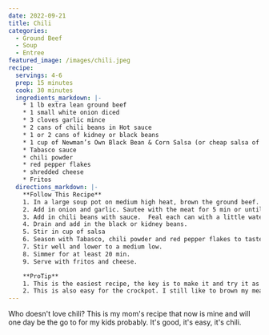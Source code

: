 ```yaml
---
date: 2022-09-21
title: Chili
categories:
  - Ground Beef
  - Soup
  - Entree
featured_image: /images/chili.jpeg
recipe:
  servings: 4-6
  prep: 15 minutes
  cook: 30 minutes
  ingredients_markdown: |-
    * 1 lb extra lean ground beef
    * 1 small white onion diced
    * 3 cloves garlic mince
    * 2 cans of chili beans in Hot sauce
    * 1 or 2 cans of kidney or black beans
    * 1 cup of Newman’s Own Black Bean & Corn Salsa (or cheap salsa of your choice)
    * Tabasco sauce
    * chili powder
    * red pepper flakes
    * shredded cheese
    * Fritos
  directions_markdown: |-
    **Follow This Recipe**
    1. In a large soup pot on medium high heat, brown the ground beef. - Drain Excess fat.
    2. Add in onion and garlic. Sautee with the meat for 5 min or until soft.
    3. Add in chili beans with sauce.  Feal each can with a little water to get all the sauce out. Add the water to the pot.
    4. Drain and add in the black or kidney beans.
    5. Stir in cup of salsa
    6. Season with Tabasco, chili powder and red pepper flakes to taste. 
    7. Stir well and lower to a medium low. 
    8. Simmer for at least 20 min.
    9. Serve with fritos and cheese.

    **ProTip**
    1. This is the easiest recipe, the key is to make it and try it as it cooks.  As Kevin from The Office said, the ingredients "will get to know each other in the pot". The longer it simmers the more flavorful.
    2. This is also easy for the crockpot. I still like to brown my meat a little in advance but then I throw that in with all the rest and just leave it on low for 6 hours or high for 3.
---
```

Who doesn't love chili? This is my mom's recipe that now is mine and will one day be the go to for my kids probably.  It's good, it's easy, it's chili.